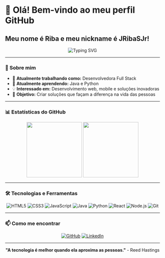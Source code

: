 # 👋 Olá! Bem-vindo ao meu perfil GitHub

## Meu nome é Riba e meu nickname é JRibaSJr!

<div align="center">
  <img src="https://readme-typing-svg.herokuapp.com?font=Fira+Code&pause=1000&color=6366F1&center=true&vCenter=true&width=435&lines=Desenvolvedora+Full+Stack;Apaixonada+por+tecnologia;Sempre+aprendendo+algo+novo" alt="Typing SVG" />
</div>

---

### 🚀 Sobre mim

- 🔭 **Atualmente trabalhando como:** Desenvolvedora Full Stack
- 🌱 **Atualmente aprendendo:** Java e Python
- 💡 **Interessado em:** Desenvolvimento web, mobile e soluções inovadoras
- 🎯 **Objetivo:** Criar soluções que façam a diferença na vida das pessoas

---

### 📊 Estatísticas do GitHub

<div align="center">
  <img height="180em" src="https://github-readme-stats.vercel.app/api?username=elainefabiola&show_icons=true&theme=dracula&include_all_commits=true&count_private=true"/>
  <img height="180em" src="https://github-readme-stats.vercel.app/api/top-langs/?username=elainefabiola&layout=compact&langs_count=16&theme=dracula"/>
</div>

---

### 🛠️ Tecnologias e Ferramentas

<div align="center">
  
![HTML5](https://img.shields.io/badge/HTML5-E34F26?style=for-the-badge&logo=html5&logoColor=white)
![CSS3](https://img.shields.io/badge/CSS3-1572B6?style=for-the-badge&logo=css3&logoColor=white)
![JavaScript](https://img.shields.io/badge/JavaScript-F7DF1E?style=for-the-badge&logo=javascript&logoColor=black)
![Java](https://img.shields.io/badge/Java-ED8B00?style=for-the-badge&logo=openjdk&logoColor=white)
![Python](https://img.shields.io/badge/Python-3776AB?style=for-the-badge&logo=python&logoColor=white)
![React](https://img.shields.io/badge/React-20232A?style=for-the-badge&logo=react&logoColor=61DAFB)
![Node.js](https://img.shields.io/badge/Node.js-43853D?style=for-the-badge&logo=node.js&logoColor=white)
![Git](https://img.shields.io/badge/Git-F05032?style=for-the-badge&logo=git&logoColor=white)

</div>

---

### 📫 Como me encontrar

<div align="center">
  
[![GitHub](https://img.shields.io/badge/GitHub-100000?style=for-the-badge&logo=github&logoColor=white)](https://github.com/JRibaSJr)
[![LinkedIn](https://img.shields.io/badge/LinkedIn-0077B5?style=for-the-badge&logo=linkedin&logoColor=white)]([https://www.linkedin.com/in/elaine-f-soares/](https://www.linkedin.com/in/jose-ribamar-silva-jr/))

</div>

---

<div align="center">
  
**"A tecnologia é melhor quando ela aproxima as pessoas."** - Reed Hastings

</div>
